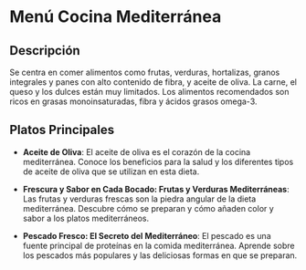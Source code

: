 # Menú Cocina Mediterránea

## Descripción
Se centra en comer alimentos como frutas, verduras, hortalizas, granos integrales y panes con alto contenido de fibra, y aceite de oliva. La carne, el queso y los dulces están muy limitados. Los alimentos recomendados son ricos en grasas monoinsaturadas, fibra y ácidos grasos omega-3.

## Platos Principales
- **Aceite de Oliva**: El aceite de oliva es el corazón de la cocina mediterránea. Conoce los beneficios para la salud y los diferentes tipos de aceite de oliva que se utilizan en esta dieta.

- **Frescura y Sabor en Cada Bocado: Frutas y Verduras Mediterráneas**: Las frutas y verduras frescas son la piedra angular de la dieta mediterránea. Descubre cómo se preparan y cómo añaden color y sabor a los platos mediterráneos.

- **Pescado Fresco: El Secreto del Mediterráneo**: El pescado es una fuente principal de proteínas en la comida mediterránea. Aprende sobre los pescados más populares y las deliciosas formas en que se preparan.
